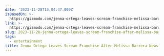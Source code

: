 ```yaml
---
date: '2023-11-28T15:04:47.000Z'
isBasedOn: >-
  https://gizmodo.com/jenna-ortega-leaves-scream-franchise-melissa-barrera-1851042511
link: >-
  https://gizmodo.com/jenna-ortega-leaves-scream-franchise-melissa-barrera-1851042511
slug: 2023-11-28-jenna-ortega-leaves-scream-franchise-after-melissa-barrera-news
tags:
  - entertainment
title: Jenna Ortega Leaves Scream Franchise After Melissa Barrera News
---
```


